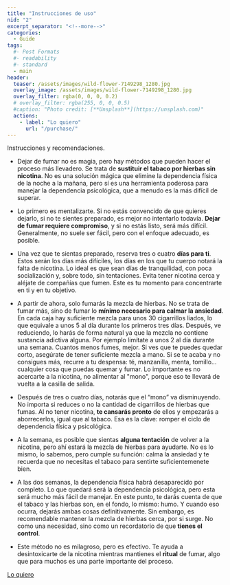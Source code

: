 ```yaml
---
title: "Instrucciones de uso"
nid: "2"
excerpt_separator: "<!--more-->"
categories:
  - Guide
tags:
  #- Post Formats
  #- readability
  #- standard
  - main
header:
  teaser: /assets/images/wild-flower-7149298_1280.jpg
  overlay_image: /assets/images/wild-flower-7149298_1280.jpg
  overlay_filter: rgba(0, 0, 0, 0.2)
  # overlay_filter: rgba(255, 0, 0, 0.5)
  #caption: "Photo credit: [**Unsplash**](https://unsplash.com)"
  actions:
    - label: "Lo quiero"
      url: "/purchase/"
---
```


Instrucciones y recomendaciones.

<!--more-->

- Dejar de fumar no es magia, pero hay métodos que pueden hacer el proceso más llevadero. Se trata de **sustituir el tabaco por hierbas sin nicotina**. No es una solución mágica que elimine la dependencia física de la noche a la mañana, pero sí es una herramienta poderosa para manejar la dependencia psicológica, que a menudo es la más difícil de superar.

- Lo primero es mentalizarte. Si no estás convencido de que quieres dejarlo, si no te sientes preparado, es mejor no intentarlo todavía. **Dejar de fumar requiere compromiso**, y si no estás listo, será más difícil. Generalmente, no suele ser fácil, pero con el enfoque adecuado, es posible.

- Una vez que te sientas preparado, reserva tres o cuatro **días para ti**. Estos serán los días más difíciles, los días en los que tu cuerpo notará la falta de nicotina. Lo ideal es que sean días de tranquilidad, con poca socialización y, sobre todo, sin tentaciones. Evita tener nicotina cerca y aléjate de compañías que fumen. Este es tu momento para concentrarte en ti y en tu objetivo.

- A partir de ahora, solo fumarás la mezcla de hierbas. No se trata de fumar más, sino de fumar lo **mínimo necesario para calmar la ansiedad**. En cada caja hay suficiente mezcla para unos 30 cigarrillos liados, lo que equivale a unos 5 al día durante los primeros tres días. Después, ve reduciendo, lo harás de forma natural ya que la mezcla no contiene sustancia adictiva alguna. Por ejemplo limítate a unos 2 al día durante una semana. Cuantos menos fumes, mejor. Si ves que te puedes quedar corto, asegúrate de tener suficiente mezcla a mano. Si se te acaba y no consigues más, recurre a tu despensa: té, manzanilla, menta, tomillo… cualquier cosa que puedas quemar y fumar. Lo importante es no acercarte a la nicotina, no alimentar al "mono", porque eso te llevará de vuelta a la casilla de salida.

- Después de tres o cuatro días, notarás que el “mono” va disminuyendo. No importa si reduces o no la cantidad de cigarrillos de hierbas que fumas. Al no tener nicotina, **te cansarás pronto** de ellos y empezarás a aborrecerlos, igual que al tabaco. Esa es la clave: romper el ciclo de dependencia física y psicológica.

- A la semana, es posible que sientas **alguna tentación** de volver a la nicotina, pero ahí estará la mezcla de hierbas para ayudarte. No es lo mismo, lo sabemos, pero cumple su función: calma la ansiedad y te recuerda que no necesitas el tabaco para sentirte suficientemenete bien.

- A las dos semanas, la dependencia física habrá desaparecido por completo. Lo que quedará será la dependencia psicológica, pero esta será mucho más fácil de manejar. En este punto, te darás cuenta de que el tabaco y las hierbas son, en el fondo, lo mismo: humo. Y cuando eso ocurra, dejarás ambas cosas definitivamente. Sin embargo, es recomendable mantener la mezcla de hierbas cerca, por si surge. No como una necesidad, sino como un recordatorio de que **tienes el control**.

- Este método no es milagroso, pero es efectivo. Te ayuda a desintoxicarte de la nicotina mientras mantienes el **ritual** de fumar, algo que para muchos es una parte importante del proceso.

[Lo quiero](../../purchase/)